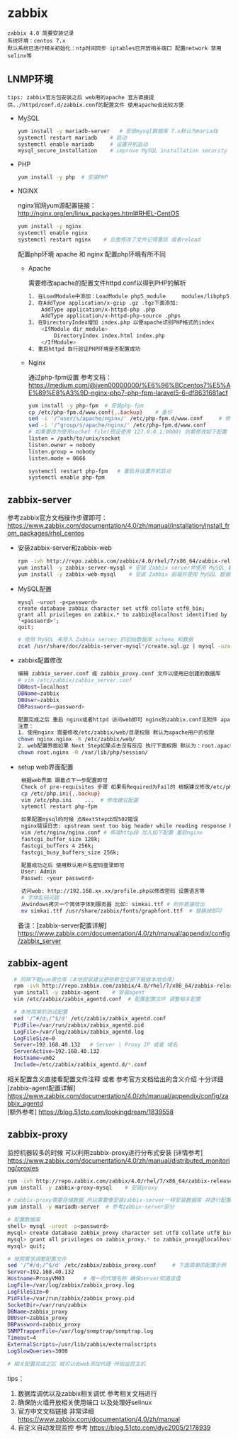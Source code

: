 # zabbix

    zabbix 4.0 简要安装记录
    系统环境：centos 7.x
    默认系统已进行相关初始化：ntp时间同步 iptables已开放相关端口 配置network 禁用selinx等

## LNMP环境

    tips: zabbix官方包安装之后 web用的apache 官方直接提供../httpd/conf.d/zabbix.conf的配置文件 使用apache会比较方便

* MySQL

    ```Bash
    yum install -y mariadb-server   # 安装mysql数据库 7.x默认为mariadb
    systemctl restart mariadb    # 启动
    systemctl enable mariadb     # 设置开机启动
    mysql_secure_installation    # improve MySQL installation security
    ```

* PHP

    ```Bash
    yum install -y php  # 安装PHP
    ```

* NGINX

   nginx官网yum源配置链接： <http://nginx.org/en/linux_packages.html#RHEL-CentOS>

   ```Bash
   yum install -y nginx
   systemctl enable nginx
   systemctl restart nginx    # 后面修改了文件记得重启 或者reload
   ```

   配置php环境  apache 和 nginx 配置php环境有所不同

  * Apache

    需要修改apache的配置文件httpd.conf以得到PHP的解析

     ```Bash
     1. 在LoadModule中添加：LoadModule php5_module     modules/libphp5.so
     2. 在AddType application/x-gzip .gz .tgz下面添加:
         AddType application/x-httpd-php .php
         AddType application/x-httpd-php-source .phps
     3. 在DirectoryIndex增加 index.php 以便apache识别PHP格式的index
         <IfModule dir_module>
             DirectoryIndex index.html index.php
         </IfModule>
     4. 重启httpd 自行验证PHP环境是否配置成功

     ```

   * Nginx

     通过php-fpm设置
     参考文档：<https://medium.com/@iven00000000/%E6%96%BCcentos7%E5%AE%89%E8%A3%9D-nginx-php7-php-fpm-laravel5-6-df8631681acf>

     ```Bash
     yum install -y php-fpm  # 安装php-fpm
     cp /etc/php-fpm.d/www.conf{,.backup}    # 备份
     sed -i '/^user/s/apache/nginx/' /etc/php-fpm.d/www.conf     # 修改user和group为nginx
     sed -i '/^group/s/apache/nginx/' /etc/php-fpm.d/www.conf
     # 如果要改为使用socket file(预设使用 127.0.0.1:9000) 则需修改如下配置
     listen = /path/to/unix/socket
     listen.owner = nobody
     listen.group = nobody
     listen.mode = 0666

     systemctl restart php-fpm   # 重启并设置开机启动
     systemctl enable php-fpm
     ```

## zabbix-server

参考zabbix官方文档操作步骤即可：
<https://www.zabbix.com/documentation/4.0/zh/manual/installation/install_from_packages/rhel_centos>

* 安装zabbix-server和zabbix-web

    ```Bash
    rpm -ivh http://repo.zabbix.com/zabbix/4.0/rhel/7/x86_64/zabbix-release-4.0-1.el7.noarch.rpm
    yum install -y zabbix-server-mysql # 安装 Zabbix server并使用 MySQL 数据库
    yum install -y zabbix-web-mysql    # 安装 Zabbix 前端并使用 MySQL 数据库
    ```

* MySQL配置

    ```MySQL
    mysql -uroot -p<password>
    create database zabbix character set utf8 collate utf8_bin;
    grant all privileges on zabbix.* to zabbix@localhost identified by '<password>';
    quit;
    ```

    ```Bash
    # 使用 MySQL 来导入 Zabbix server 的初始数据库 schema 和数据
    zcat /usr/share/doc/zabbix-server-mysql*/create.sql.gz | mysql -uzabbix -p zabbix
    ```

* zabbix配置修改

    ```Bash
    编辑 zabbix_server.conf 或 zabbix_proxy.conf 文件以使用已创建的数据库
    # vim /etc/zabbix/zabbix_server.conf
    DBHost=localhost
    DBName=zabbix
    DBUser=zabbix
    DBPassword=<password>
    ```

    ```Bash
    配置完成之后 重启 nginx或者httpd 访问web即可 nginx的zabbix.conf见附件 apache的自带该配置文件
    注意：
    1. 使用nginx 需要修改/etc/zabbix/web/目录权限 默认为apache用户的权限
    chown nginx.nginx -R /etc/zabbix/web/
    2. web配置界面如果 Next Step如果点击没有反应 执行下面权限 默认为：root.apache
    chown root.nginx -R /var/lib/php/session/
    ```

* setup web界面配置

   ```Bash
    根据web界面 跟着点下一步配置即可
    Check of pre-requisites 步骤 如果有Required为Fail的 根据建议修改/etc/php.ini文件配置 然后重启php-fpm即可
    cp /etc/php.ini{,.backup}
    vim /etc/php.ini    ...  # 修改建议配置
    sytemctl restart php-fpm

    如果配置mysql的时候 点NextStep出现502错误
    nginx错误日志: upstream sent too big header while reading response header from upstream
    vim /etc/nginx/nginx.conf # 修改http段 加入如下配置 重启nginx
    fastcgi_buffer_size 128k;
    fastcgi_buffers 4 256k;
    fastcgi_busy_buffers_size 256k;

    配置成功之后 使用默认用户名密码登录即可
    User: Admin
    Passwd: <your password>

    访问web: http://192.168.xx.xx/profile.php以修改密码 设置语言等
    # 字体乱码问题
    从windows拷贝一个简体字体到服务器 比如: simkai.ttf # 附件直接给出
    mv simkai.ttf /usr/share/zabbix/fonts/graphfont.ttf  # 替换掉即可
    ```

    备注：[zabbix-server配置详解] <https://www.zabbix.com/documentation/4.0/zh/manual/appendix/config/zabbix_server>

## zabbix-agent

  ```Bash
    # 同样下载yum源仓库（本地安装建议把依赖包全部下载做本地仓库）
    rpm -ivh http://repo.zabbix.com/zabbix/4.0/rhel/7/x86_64/zabbix-release-4.0-1.el7.noarch.rpm
    yum install -y zabbix-agent    # 安装agent
    vim /etc/zabbix/zabbix_agentd.conf  # 配置配置文件 调整相关配置

    # 本地简单的测试配置
    sed '/^#/d;/^$/d' /etc/zabbix/zabbix_agentd.conf
    PidFile=/var/run/zabbix/zabbix_agentd.pid
    LogFile=/var/log/zabbix/zabbix_agentd.log
    LogFileSize=0
    Server=192.168.40.132   # Server | Proxy IP 或者 域名
    ServerActive=192.168.40.132
    Hostname=vm02
    Include=/etc/zabbix/zabbix_agentd.d/*.conf
   ```

  相关配置含义直接看配置文件注释 或者 参考官方文档给出的含义介绍 十分详细  
  [zabbix-agent配置详解] <https://www.zabbix.com/documentation/4.0/zh/manual/appendix/config/zabbix_agentd>  
  [额外参考] <https://blog.51cto.com/lookingdream/1839558>

## zabbix-proxy
监控机器较多的时候 可以利用zabbix-proxy进行分布式安装
[详情参考] <https://www.zabbix.com/documentation/4.0/zh/manual/distributed_monitoring/proxies>

```Bash
rpm -ivh http://repo.zabbix.com/zabbix/4.0/rhel/7/x86_64/zabbix-release-4.0-1.el7.noarch.rpm    # 下载zabbix repo
yum install -y zabbix-proxy-mysql    # 安装proxy

# zabbix-proxy需要存储数据 所以需要像安装zabbix-server一样安装数据库 并进行配置
yum install -y mariadb-server  # 参考zabbix-server部分

# 配置数据库
shell> mysql -uroot -p<password>
mysql> create database zabbix_proxy character set utf8 collate utf8_bin;
mysql> grant all privileges on zabbix_proxy.* to zabbix_proxy@localhost identified by '<password>';
mysql> quit;

# 按照需求调整配置文件
sed '/^#/d;/^$/d' /etc/zabbix/zabbix_proxy.conf     # 下面简单的配置示例
Server=192.168.40.132
Hostname=ProxyVM03      # 唯一的代理名称 确保server知道该值
LogFile=/var/log/zabbix/zabbix_proxy.log
LogFileSize=0
PidFile=/var/run/zabbix/zabbix_proxy.pid
SocketDir=/var/run/zabbix
DBName=zabbix_proxy
DBUser=zabbix_proxy
DBPassword=zabbix_proxy
SNMPTrapperFile=/var/log/snmptrap/snmptrap.log
Timeout=4
ExternalScripts=/usr/lib/zabbix/externalscripts
LogSlowQueries=3000

# 相关配置完成之后 就可以去web添加代理 开始监控主机
```

tips：

1. 数据库调优以及zabbix相关调优 参考相关文档进行
2. 确保防火墙开放相关使用端口 以及处理好selinux
3. 官方中文文档链接 非常详细 <https://www.zabbix.com/documentation/4.0/zh/manual>
4. 自定义自动发现监控 参考 <https://blog.51cto.com/dyc2005/2178939>